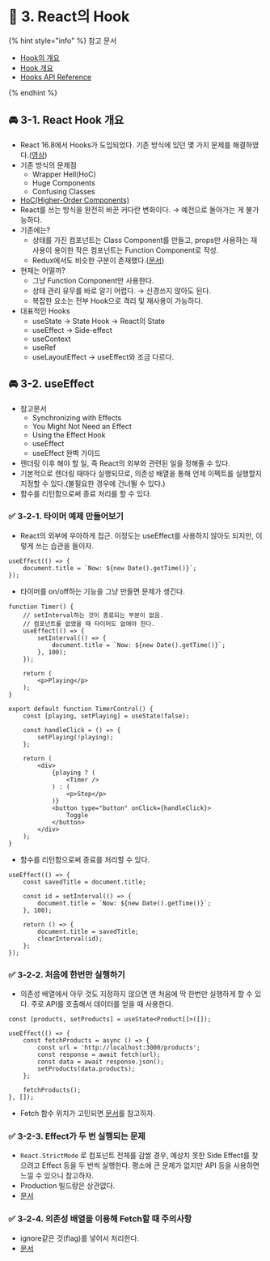 # 🌈 3. React의 Hook

{% hint style="info" %}
참고 문서

- [Hook의 개요](https://ko.reactjs.org/docs/hooks-intro.html)
- [Hook 개요](https://ko.reactjs.org/docs/hooks-overview.html)
- [Hooks API Reference](https://ko.reactjs.org/docs/hooks-reference.html)

{% endhint %}

## 🚘 3-1. React Hook 개요

- React 16.8에서 Hooks가 도입되었다. 기존 방식에 있던 몇 가지 문제를 해결하였다.([영상](https://www.youtube.com/watch?v=dpw9EHDh2bM))
- 기존 방식의 문제점
    - Wrapper Hell(HoC)
    - Huge Components
    - Confusing Classes
- [HoC(Higher-Order Components)](https://ko.reactjs.org/docs/higher-order-components.html)
- React를 쓰는 방식을 완전히 바꾼 커다란 변화이다. → 예전으로 돌아가는 게 불가능하다.
- 기존에는?
    - 상태를 가진 컴포넌트는 Class Component를 만들고, props만 사용하는 재사용이 용이한 작은 컴포넌트는 Function Component로 작성.
    - Redux에서도 비슷한 구분이 존재했다.([문서](https://medium.com/@dan_abramov/smart-and-dumb-components-7ca2f9a7c7d0))
- 현재는 어떨까?
    - 그냥 Function Component만 사용한다.
    - 상태 관리 유무를 바로 알기 어렵다. → 신경쓰지 않아도 된다.
    - 복잡한 요소는 전부 Hook으로 격리 및 재사용이 가능하다.
- 대표적인 Hooks
    - useState → State Hook → React의 State
    - useEffect → Side-effect
    - useContext
    - useRef
    - useLayoutEffect → useEffect와 조금 다르다.

## 🚘 3-2. useEffect

- 참고문서
    - Synchronizing with Effects
    - You Might Not Need an Effect
    - Using the Effect Hook
    - useEffect
    - useEffect 완벽 가이드
- 렌더링 이후 해야 할 일, 즉 React의 외부와 관련된 일을 정해줄 수 있다.
- 기본적으로 렌더링 때마다 실행되므로, 의존성 배열을 통해 언제 이펙트를 실행할지 지정할 수 있다.(불필요한 경우에 건너뛸 수 있다.)
- 함수를 리턴함으로써 종료 처리를 할 수 있다.

### ✅ 3-2-1. 타이머 예제 만들어보기

- React의 외부에 우아하게 접근. 이정도는 useEffect를 사용하지 않아도 되지만, 이렇게 쓰는 습관을 들이자.

```tsx
useEffect(() => {
	document.title = `Now: ${new Date().getTime()}`;
});
```

- 타이머를 on/off하는 기능을 그냥 만들면 문제가 생긴다.

```tsx
function Timer() {
	// setInterval하는 것이 종료되는 부분이 없음.
	// 컴포넌트를 없앴을 때 타이머도 없애야 한다.
	useEffect(() => {
		setInterval(() => {
			document.title = `Now: ${new Date().getTime()}`;
		}, 100);
	});

	return (
		<p>Playing</p>
	);
}

export default function TimerControl() {
	const [playing, setPlaying] = useState(false);
	
	const handleClick = () => {
		setPlaying(!playing);
	};

	return (
		<div>
			{playing ? (
				<Timer />
			) : (
				<p>Stop</p>
			)}
			<button type="button" onClick={handleClick}>
				Toggle
			</button>
		</div>
	);
}
```

- 함수를 리턴함으로써 종료를 처리할 수 있다.

```tsx
useEffect(() => {
	const savedTitle = document.title;

	const id = setInterval(() => {
		document.title = `Now: ${new Date().getTime()}`;
	}, 100);

	return () => {
		document.title = savedTitle;
		clearInterval(id);
	};
});
```

### ✅ 3-2-2. 처음에 한번만 실행하기

- 의존성 배열에서 아무 것도 지정하지 않으면 맨 처음에 딱 한번만 실행하게 할 수 있다. 주로 API를 호출해서 데이터를 얻을 때 사용한다.

```tsx
const [products, setProducts] = useState<Product[]>([]);

useEffect(() => {
	const fetchProducts = async () => {
		const url = 'http://localhost:3000/products';
		const response = await fetch(url);
		const data = await response.json();
		setProducts(data.products);
	};

	fetchProducts();
}, []);
```

- Fetch 함수 위치가 고민되면 [문서](https://overreacted.io/ko/a-complete-guide-to-useeffect/#%ED%95%A8%EC%88%98%EB%A5%BC-%EC%9D%B4%ED%8E%99%ED%8A%B8-%EC%95%88%EC%9C%BC%EB%A1%9C-%EC%98%AE%EA%B8%B0%EA%B8%B0)를 참고하자.

### ✅ 3-2-3. Effect가 두 번 실행되는 문제

- `React.StrictMode` 로 컴포넌트 전체를 감쌀 경우, 예상치 못한 Side Effect를 찾으려고 Effect 등을 두 번씩 실행한다. 평소에 큰 문제가 없지만 API 등을 사용하면 느낄 수 있으니 참고하자.
- Production 빌드랑은 상관없다.
- [문서](https://reactjs.org/docs/strict-mode.html#detecting-unexpected-side-effects)

### ✅ 3-2-4. 의존성 배열을 이용해 Fetch할 때 주의사항

- ignore같은 것(flag)를 넣어서 처리한다.
- [문서](https://beta.reactjs.org/learn/synchronizing-with-effects#fetching-data)